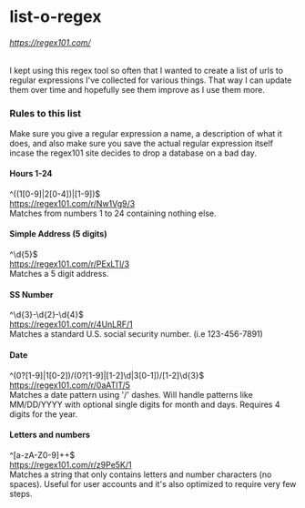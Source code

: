 # list-o-regex
###### https://regex101.com/

I kept using this regex tool so often that I wanted to create a list of urls to regular expressions I've collected for various things.  That way I can update them over time and hopefully see them improve as I use them more.

### Rules to this list

Make sure you give a regular expression a name, a description of what it does, and also make sure you save the actual regular expression itself incase the regex101 site decides to drop a database on a bad day.

#### Hours 1-24
^((1[0-9]|2[0-4])|[1-9])$<br />
https://regex101.com/r/Nw1Vg9/3<br />
Matches from numbers 1 to 24 containing nothing else.

#### Simple Address (5 digits)
^\d{5}$<br />
https://regex101.com/r/PExLTl/3<br />
Matches a 5 digit address.

#### SS Number
^\d{3}-\d{2}-\d{4}$<br />
https://regex101.com/r/4UnLRF/1<br />
Matches a standard U.S. social security number.  (i.e 123-456-7891)

#### Date
^(0?[1-9]|1[0-2])\/(0?[1-9]|[1-2]\d|3[0-1])\/[1-2]\d{3}$<br />
https://regex101.com/r/0aATlT/5<br />
Matches a date pattern using '/' dashes.  Will handle patterns like MM/DD/YYYY with optional single digits for month and days.  Requires 4 digits for the year.

#### Letters and numbers
^[a-zA-Z0-9]++$<br />
https://regex101.com/r/z9Pe5K/1<br />
Matches a string that only contains letters and number characters (no spaces).  Useful for user accounts and it's also optimized to require very few steps.

